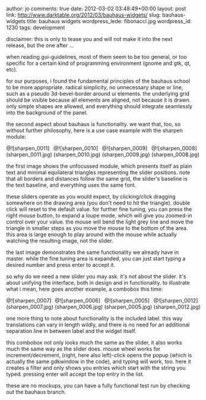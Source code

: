 author: jo
comments: true
date: 2012-03-02 03:48:49+00:00
layout: post
link: http://www.darktable.org/2012/03/bauhaus-widgets/
slug: bauhaus-widgets
title: bauhaus widgets
wordpress_lede: fibonacci.jpg
wordpress_id: 1230
tags: development

disclaimer: this is only to tease you and will not make it into the next release, but the one after ...

when reading gui-guidelines, most of them seem to be too general, or too specific for a certain kind of programming environment (gnome and gtk, qt, etc).

for our purposes, i found the fundamental principles of the bauhaus school to be more appropriate. radical simplicity, no unnecessary shape or line, such as a pseudo 3d-bevel-border around ui elements. the underlying grid should be visible because all elements are aligned, not because it is drawn. only simple shapes are allowed, and everything should integrate seamlessly into the background of the panel.

the second aspect about bauhaus is functionality. we want that, too, so without further philosophy, here is a use case example with the sharpen module:

<span style="display: table-row;">
<span style="display: table-cell">@![sharpen_0011](sharpen_0011.jpg)</span>
&nbsp;
<span style="display: table-cell">@![sharpen_0010](sharpen_0010.jpg)</span>
&nbsp;
<span style="display: table-cell">@![sharpen_0009](sharpen_0009.jpg)</span>
&nbsp;
<span style="display: table-cell">@![sharpen_0008](sharpen_0008.jpg)</span>
</span>

the first image shows the unfocussed module, which presents itself as plain text and minimal equilateral triangles representing the slider positions. note that all borders and distances follow the same grid, the slider's baseline is the text baseline, and everything uses the same font.

these sliders operate as you would expect, by clicking/click dragging somewhere on the drawing area (you don't need to hit the triangle). double click will reset to the default value.
for further fine tuning, you can press the right mouse button, to expand a loupe mode, which will give you zoomed-in control over your value. the mouse will bend the light grey line and move the triangle in smaller steps as you move the mouse to the bottom of the area. this area is large enough to play around with the mouse while actually watching the resulting image, not the slider.

the last image demonstrates the same functionality we already have in master. while the fine tuning area is expanded, you can just start typing a desired number and press enter to accept it.

so why do we need a new slider you may ask. it's not about the slider. it's about unifying the interface, both in design and in functionality. to illustrate what i mean, here goes another example, a combobox this time:

<span style="display: table-row;">
<span style="display: table-cell">@![sharpen_0007](sharpen_0007.jpg)</span>
&nbsp;
<span style="display: table-cell">@![sharpen_0006](sharpen_0006.jpg)</span>
&nbsp;
<span style="display: table-cell">@![sharpen_0005](sharpen_0005.jpg)</span>
&nbsp;
<span style="display: table-cell">@![sharpen_0012](sharpen_0012.jpg)</span>
</span>

one more thing to note about functionality is the included label. this way translations can vary in length wildly, and there is no need for an additional separation line in between label and the widget itself.

this combobox not only looks much the same as the slider, it also works much the same way as the slider does. mouse wheel works for increment/decrement, (right, here also left)-click opens the popup (which is actually the same gdkwindow in the code), and typing will work, too. here it creates a filter and only shows you entries which start with the string you typed. pressing enter will accept the top entry in the list.

these are no mockups, you can have a fully functional test run by checking out the bauhaus branch.
